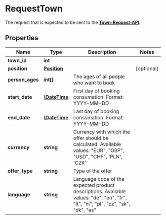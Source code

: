# RequestTown

The request that is expected to be sent to the [**Town-Request-API**](../Api/RequestTownApi.md).

## Properties

Name | Type | Description | Notes
------------ | ------------- | ------------- | -------------
**town_id** | **int** |  | 
**position** | [**Position**](Position.md) |  | [optional] 
**person_ages** | **int[]** | The ages of all people who want to book | 
**start_date** | [**\DateTime**](\DateTime.md) |  First day of booking consumation. Format: YYYY-MM-DD | 
**end_date** | [**\DateTime**](\DateTime.md) | Last day of booking consumation. Format: YYYY-MM-DD | 
**currency** | **string** | Currency with which the offer should be calculated. Available values: "EUR", "GBP", "USD", "CHF", 'PLN', 'CZK' | 
**offer_type** | **string** | Type of the offer | 
**language** | **string** | Language code of the expected product descriptions. Available values: "de", "en", "fr", "it", "nl", "pl", "cz", "sk", "dk", "es" | 

